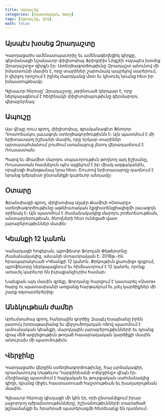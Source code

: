 ```yaml
---
title: Կարդալիք
categories: [Հասարակական, Խառը]
tags: [կարդալիք, վէպ]
math: false
---
```


## Այսպէս խօսեց Զրադաշտը

Կարդացածս ամենատպաւորիչ եւ ամենագեղեցիկ գիրքը, գերմանացի նշանաւոր փիլիսոփայ Ֆրիդրիխ Նիցշէի «Այսպէս խօսեց Զրադաշտը» գիրքն էր։ Ստեղծագործութիւնը Զրադաշտ անունով մի իմաստունի մասին է, որը տարիներ շարունակ ապրելով սարերում, ի վերջոյ որոշում է իջնել մարդկանց մօտ եւ կիսուել նրանց հետ իր իմաստութեամբ։

Գլխաւոր հերոսը՝ Զրադաշտը, յօրինուած կերպար է, որը ներկայացնում է հեղինակի փիլիսոփայութիւնը գերմարդու վերաբերեալ։

## Ապուշը

Այս վէպը ռուս գրող, փիլիսոփայ, գրականագէտ Ֆեոդոր Դոստոեւսկու լաւագոյն ստեղծագործութիւնն է։ Այն պատմում է մի երիտասարդ իշխանի մասին, որը երկար տարիներ արտասահմանում բուժում ստանալուց յետոյ վերադառնում է Ռուսաստան։

Պարզ եւ միամիտ մարդու տպաւորութիւն թողնող այդ իշխանը, Ռուսաստան հասնելուն պէս այցելում է իր միակ ազգականին, որպէսզի ծանօթանայ նրա հետ։ Շուտով երիտասարդը դառնում է նրանց դժբախտ ընտանիքի կարեւոր անդամը։

## Օտարը

Ֆրանսիացի գրող, փիլիսոփայ Ալպէր Քամիւի «Օտարը» ստեղծագործութիւնը աթեիստական էքզիստենցիալիզմի լաւագոյն օրինակ է։ Այն պատմում է ժամանակակից մարդու յոռետեսութեան, անտարբերութեան, ծնողների հետ ունեցած վատ յարաբերութիւններ մասին։

## Կեանքի 12 կանոն

Կանադացի հոգեբան, պրոֆեսոր Ջորդան Փեթերսոնը ժամանակակից, անւանի մտաւորական է։ 2018թ.-ին հրապարակուած «Կեանքի 12 կանոն. Փրկութիւն քաոսից» գրքում, պրոֆեսորը ներկայացնում եւ հիմնաւորում է 12 կանոն, որոնք առաւել կարեւոր են իւրաքանչիւրիս համար։

Նախքան այդ մասին գրելը, Ջորդանը հարցում է կատարել «Quora» հարց ու պատասխանի առցանց հարթակում եւ լսել կարծիքներ մի շարք օգտատերերից։

## Անձկութեան ժամեր

Արեւմտահայ գրող, հանրային գործիչ Զապէլ Եսայեանը իրեն յատուկ խորաթափանց եւ վերլուծողական ոճով պատմում է ամուսնական կեանքի, մարդկային յարաբերութիւնների եւ դրանց վրայ մեծ ազդեցութիւն թողած հասարակական կարծիքի մասին անուրախ մի պատմութիւն։

## Վերջինը

Կարդացածս վերջին ստեղծագործութիւնը, հայ արձակագիր, դրամատուրգ Մաթեւոս Դարբինեանի «Վերջինը» վէպն էր։ Հեղինակը պատմում է հայկական եւ թուրքական սահմանակից գիղի, դրանց միջեւ հաստատուած հաշտութեան եւ խաղաղութեան մասին։

Գլխաւոր հերոսը գիւղացի մի կին էր, որի ընտանիքում իրար յաջորդող դժբախտութիւնները, իշխանութիւնների տարածած թշնամանքի եւ հրահրած պատերազմի հետեւանք են դառնում։
